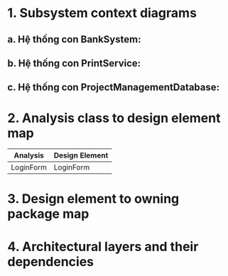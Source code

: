 # 1. Subsystem context diagrams
## a. Hệ thống con BankSystem:
  
## b. Hệ thống con PrintService:

## c. Hệ thống con ProjectManagementDatabase:

# 2. Analysis class to design element map
| Analysis              | Design Element              |
|-----------------------|-----------------------------|
| LoginForm             | LoginForm                   |

# 3. Design element to owning package map

# 4. Architectural layers and their dependencies
